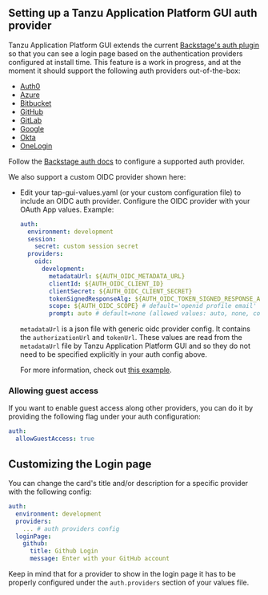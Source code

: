 ## Setting up a Tanzu Application Platform GUI auth provider

Tanzu Application Platform GUI extends the current [Backstage's auth plugin](https://backstage.io/docs/auth/) so that you can see a login page based on the authentication providers configured at install time. This feature is a work in progress, and at the moment it should support the following auth providers out-of-the-box:

- [Auth0](https://backstage.io/docs/auth/auth0/provider)
- [Azure](https://backstage.io/docs/auth/microsoft/provider)
- [Bitbucket](https://backstage.io/docs/auth/bitbucket/provider)
- [GitHub](https://backstage.io/docs/auth/github/provider)
- [GitLab](https://backstage.io/docs/auth/gitlab/provider)
- [Google](https://backstage.io/docs/auth/google/provider)
- [Okta](https://backstage.io/docs/auth/okta/provider)
- [OneLogin](https://backstage.io/docs/auth/onelogin/provider)

Follow the [Backstage auth docs](https://backstage.io/docs/auth/) to configure a supported auth provider.

We also support a custom OIDC provider shown here:

- Edit your tap-gui-values.yaml (or your custom configuration file) to include an OIDC auth provider. Configure the OIDC provider with your OAuth App values. Example:
    ```yaml
    auth:
      environment: development
      session:
        secret: custom session secret
      providers:
        oidc:
          development:
            metadataUrl: ${AUTH_OIDC_METADATA_URL}
            clientId: ${AUTH_OIDC_CLIENT_ID}
            clientSecret: ${AUTH_OIDC_CLIENT_SECRET}
            tokenSignedResponseAlg: ${AUTH_OIDC_TOKEN_SIGNED_RESPONSE_ALG} # default='RS256'
            scope: ${AUTH_OIDC_SCOPE} # default='openid profile email'
            prompt: auto # default=none (allowed values: auto, none, consent, login)
    ```

    `metadataUrl` is a json file with generic oidc provider config. It contains the `authorizationUrl` and `tokenUrl`. These values are read from the `metadataUrl` file by Tanzu Application Platform GUI and so they do not need to be specified explicitly in your auth config above.
    
    For more information, check out [this example](https://github.com/backstage/backstage/blob/e4ab91cf571277c636e3e112cd82069cdd6fca1f/app-config.yaml#L333-L347).

### Allowing guest access

If you want to enable guest access along other providers, you can do it by providing the following flag under your auth configuration:
```yaml
auth:
  allowGuestAccess: true
```

## Customizing the Login page

You can change the card's title and/or description for a specific provider with the following config:

```yaml
auth:
  environment: development
  providers:
    ... # auth providers config
  loginPage:
    github:
      title: Github Login
      message: Enter with your GitHub account
```

Keep in mind that for a provider to show in the login page it has to be properly configured under the `auth.providers` section of your values file.
